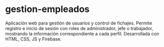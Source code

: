 # gestion-empleados
Aplicación web para gestión de usuarios y control de fichajes. Permite registro e inicio de sesión con roles de administrador, jefe o trabajador, mostrando la información correspondiente a cada perfil. Desarrollada con HTML, CSS, JS y Firebase.
